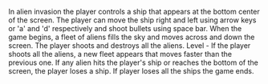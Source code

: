 In alien invasion the player controls a ship that appears at the bottom center of the screen. The player can move the ship right and left using arrow keys or 'a' and 'd' respectively and shoot bullets using space bar.
When the game begins, a fleet of aliens fills the sky and moves across and down the screen.
The player shoots and destroys all the aliens.
Level - If the player shoots all the aliens, a new fleet appears that moves faster than the previous one.
If any alien hits the player's ship or reaches the bottom of the screen, the player loses a ship.
If player loses all the ships the game ends.

